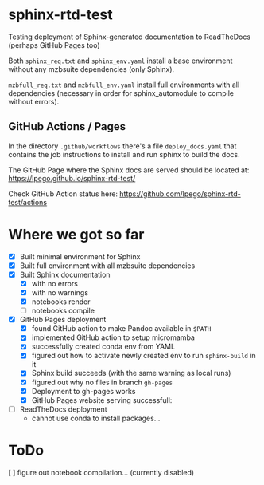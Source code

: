 # sphinx-rtd-test
Testing deployment of Sphinx-generated documentation to ReadTheDocs (perhaps GitHub Pages too)

Both `sphinx_req.txt` and `sphinx_env.yaml` install a base environment without any mzbsuite dependencies (only Sphinx). 

`mzbfull_req.txt` and `mzbfull_env.yaml` install full environments with all dependencies (necessary in order for sphinx_automodule to compile without errors). 

## GitHub Actions / Pages

In the directory `.github/workflows` there's a file `deploy_docs.yaml` that contains the job instructions to install and run sphinx to build the docs. 

The GitHub Page where the Sphinx docs are served should be located at: https://lpego.github.io/sphinx-rtd-test/

Check GitHub Action status here: https://github.com/lpego/sphinx-rtd-test/actions

# Where we got so far

- [x] Built minimal environment for Sphinx
- [x] Built full environment with all mzbsuite dependencies
- [x] Built Sphinx documentation
    - [x] with no errors
    - [x] with no warnings
    - [x] notebooks render
    - [ ] notebooks compile
- [x] GitHub Pages deployment
    - [x] found GitHub action to make Pandoc available in `$PATH`
    - [x] implemented GitHub action to setup micromamba
    - [x] successfully created conda env from YAML
    - [x] figured out how to activate newly created env to run `sphinx-build` in it
    - [x] Sphinx build succeeds (with the same warning as local runs)
    - [x] figured out why no files in branch `gh-pages`
    - [x] Deployment to gh-pages works
    - [x] GitHub Pages website serving successfull: 
- [ ] ReadTheDocs deployment 
    - cannot use conda to install packages... 

# ToDo 

[ ] figure out notebook compilation... (currently disabled)